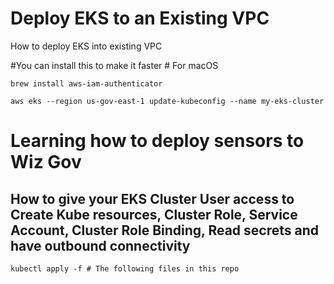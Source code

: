# Deploy EKS to an Existing VPC 
How to deploy EKS into existing VPC


#You can install this to make it faster # For macOS

``
brew install aws-iam-authenticator
``  

``
aws eks --region us-gov-east-1 update-kubeconfig --name my-eks-cluster
``  

# Learning how to deploy sensors to Wiz Gov


## How to give your EKS Cluster User access to Create Kube resources, Cluster Role, Service Account, Cluster Role Binding, Read secrets and have outbound connectivity

``
kubectl apply -f # The following files in this repo
``  
